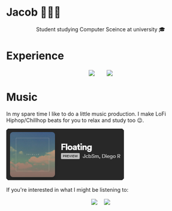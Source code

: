 # Jacob 👨🏻‍🦰

<p align="center">
Student studying Computer Sceince at university 🎓
</p>

# Experience
<p align="center">
  <img align="center" src="https://github-readme-stats.vercel.app/api/top-langs/?username=JcbSm&theme=highcontrast&hide=procfile&bg_color=212121&hide_border=true&title_color=1ed760" />  
  <img align="center" src="https://github-readme-stats.vercel.app/api?username=JcbSm&theme=highcontrast&show_icons=true&hide=stars,prs,issues&count_private=true&bg_color=212121&hide_border=true&title_color=1ed760&icon_color=1ed760" />
</p>

# Music
In my spare time I like to do a little music production. I make LoFi Hiphop/Chillhop beats for you to relax and study too 😉.

<a href="https://open.spotify.com/album/3hDkddqyhgLC9mZM1d6YF5?si=OHcPI5GXQFGIzs0llAna9Q">
  <img src="./src/floating.png" alt="Floating - JcbSm" />
</a>

If you're interested in what I might be listening to:

<p align="center">
  <img align="center" src="https://spotify-recently-played-readme.vercel.app/api?user=xxbn8bpuav09f9vhylfs6fefi&width=500&unique=true&count=5" /> 
  <img align="center" src="https://spotify-github-profile.vercel.app/api/view?uid=xxbn8bpuav09f9vhylfs6fefi&cover_image=true&theme=default&show_offline=true&background_color=212121&bar_color=53b14f&bar_color_cover=true](https://spotify-github-profile.vercel.app/api/view?uid=xxbn8bpuav09f9vhylfs6fefi&cover_image=true&theme=default&show_offline=true&background_color=212121&bar_color=53b14f&bar_color_cover=true" />
 </p>
